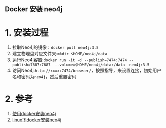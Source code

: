 Docker 安装 neo4j
---

# 1. 安装过程
1. 拉取Neo4j的镜像：`docker pull neo4j:3.5`
2. 建立物理盘对应文件夹:`mkdir $HOME/neo4j/data`
3. 运行Neo4j容器:`docker run -it -d --publish=7474:7474 --publish=7687:7687  --volume=$HOME/neo4j/data:/data  neo4j:3.5`
4. 访问Neo4j:`http://xxxx:7474/browser/`，按照指导，来设置连接，初始用户名和密码为`neo4j`，然后重置密码

# 2. 参考
1. <a href = "https://blog.csdn.net/Maple470/article/details/86494128">使用docker安装neo4j</a>
2. <a href = "https://blog.csdn.net/yangfengling1023/article/details/89413232">linux下docker安装neo4j</a>